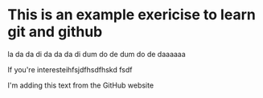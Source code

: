 # This is an example exericise to learn git and github

la da da di da da da di dum do de dum do de daaaaaa

If you're interesteihfsjdfhsdfhskd fsdf

I'm adding this text from the GitHub website

